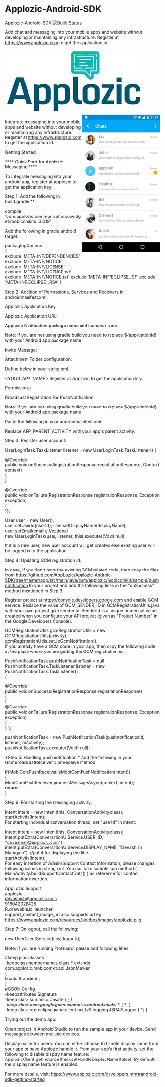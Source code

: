 # Applozic-Android-SDK
Applozic-Android-SDK
[![Build Status](https://travis-ci.org/AppLozic/Applozic-Android-SDK.svg?branch=master)](https://travis-ci.org/AppLozic/Applozic-Android-SDK)


Add chat and messaging into your mobile apps and website without developing or maintaining any infrastructure.
Register at https://www.applozic.com to get the application id.

<img  align="middle"  src="img/applozic.jpg"/>

<img align="right" src="img/android.jpg" />

Integrate messaging into your mobile apps and website without developing or maintaining any infrastructure. Register at https://www.applozic.com to get the application id.

Getting Started

**** Quick Start for Applozic Messaging ****

To integrate messaging into your android app, register at Applozic to get the application key.



Step 1: Add the following in build.gradle **:

compile 'com.applozic.communication.uiwidget:mobicomkitui:3.019'

Add the following in gradle android target:


packagingOptions    
 {           
 exclude 'META-INF/DEPENDENCIES'      
 exclude 'META-INF/NOTICE'         
 exclude 'META-INF/LICENSE'      
 exclude 'META-INF/LICENSE.txt'    
 exclude 'META-INF/NOTICE.txt' 
 exclude 'META-INF/ECLIPSE_.SF'
 exclude 'META-INF/ECLIPSE_.RSA'
 }             
 
 
Step 2: Addition of Permissions, Services and Receivers in androidmanifest.xml:


Applozic Application Key:

<meta-data android:name="com.applozic.application.key"
           android:value="YOUR_APPLOZIC_APPLICATION_KEY" /> 

Applozic Application URL:

<meta-data android:name="com.applozic.server.url"
           android:value="https://apps.applozic.com" /> 
Applozic Notification package name and launcher icon:

<meta-data android:name="com.applozic.mobicomkit.notification.icon" 
           android:resource="YOUR_LAUNCHER_ICON" />  

<meta-data android:name="com.applozic.mobicomkit.notification.smallIcon"
           android:resource="YOUR_LAUNCHER_SMALL_ICON" />
<meta-data android:name="com.package.name" 
           android:value="${applicationId}" /> 

Note: If you are not using gradle build you need to replace ${applicationId} with your Android app package name

Invite Message:

<meta-data android:name="share_text"
          android:value="YOUR INVITE MESSAGE" />
Attachment Folder configuration:

<meta-data android:name="main_folder_name"
           android:value="@string/default_media_location_folder" /> 
Define below in your string.xml.

<string name="default_media_location_folder"><YOUR_APP_NAME></string> 
Register at Applozic to get the application key.


Permissions:


<uses-permission android:name="<APP_PKG_NAME>.permission.C2D_MESSAGE" />
<permission android:name="<APP_PKG_NAME>.permission.C2D_MESSAGE" android:protectionLevel="signature" />
<uses-permission android:name="com.google.android.c2dm.permission.RECEIVE" />
<uses-permission android:name="android.permission.INTERNET" />
<uses-permission android:name="android.permission.WRITE_EXTERNAL_STORAGE"  />
<uses-permission android:name="android.permission.READ_CONTACTS" />
<uses-permission android:name="android.permission.WRITE_CONTACTS" />
<uses-permission android:name="android.permission.VIBRATE"/>
<uses-permission android:name="android.permission.WAKE_LOCK" />
<uses-permission android:name="android.permission.CALL_PHONE"/>
<uses-permission android:name="android.permission.READ_PROFILE" />
<uses-permission android:name="android.permission.READ_PHONE_STATE"/>
<uses-permission android:name="android.permission.RECEIVE_BOOT_COMPLETED" />
<uses-permission android:name="android.permission.ACCESS_COARSE_LOCATION" />
<uses-permission android:name="android.permission.ACCESS_FINE_LOCATION" />
<uses-permission android:name="android.permission.ACCESS_NETWORK_STATE" />
<uses-permission android:name="android.permission.READ_EXTERNAL_STORAGE"/>


Broadcast Registration For PushNotification:


<receiver android:name="com.applozic.mobicomkit.uiwidgets.notification.MTNotificationBroadcastReceiver">
   <intent-filter>            
        <action android:name="${applicationId}.send.notification"/>                    
   </intent-filter>           
</receiver>                  

Note: If you are not using gradle build you need to replace ${applicationId} with your Android app package name

Paste the following in your androidmanifest.xml:


 <activity android:name="com.applozic.mobicomkit.uiwidgets.conversation.activity.ConversationActivity"
           android:configChanges="keyboardHidden|orientation|screenSize"
           android:label="@string/app_name"
           android:parentActivityName="<APP_PARENT_ACTIVITY>"
           android:theme="@style/ApplozicTheme"
           android:launchMode="singleTask" >
      <!-- Parent activity meta-data to support API level 7+ -->
<meta-data
           android:name="android.support.PARENT_ACTIVITY"
           android:value="<APP_PARENT_ACTIVITY>" />
 </activity>

<activity android:name="com.applozic.mobicomkit.uiwidgets.people.activity.MobiComKitPeopleActivity"
          android:configChanges="keyboardHidden|orientation|screenSize"
          android:label="@string/activity_contacts_list"
          android:parentActivityName="com.applozic.mobicomkit.uiwidgets.conversation.activity.ConversationActivity"
          android:theme="@style/ApplozicTheme"
          android:windowSoftInputMode="adjustResize">
     <!-- Parent activity meta-data to support API level 7+ -->
<meta-data
          android:name="android.support.PARENT_ACTIVITY"
          android:value="com.applozic.mobicomkit.uiwidgets.conversation.activity.ConversationActivity" />
         <intent-filter>
                 <action android:name="android.intent.action.SEARCH" />
         </intent-filter>
<meta-data
          android:name="android.app.searchable"
          android:resource="@xml/searchable_contacts" />
</activity>

<activity android:name="com.applozic.mobicomkit.uiwidgets.conversation.activity.FullScreenImageActivity"
          android:configChanges="keyboardHidden|orientation|screenSize"
          android:label="Image"
 android:parentActivityName="com.applozic.mobicomkit.uiwidgets.conversation.activity.ConversationActivity"
          android:theme="@style/Applozic_FullScreen_Theme">
    <!-- Parent activity meta-data to support API level 7+ -->
<meta-data
          android:name="android.support.PARENT_ACTIVITY"
          android:value="com.applozic.mobicomkit.uiwidgets.conversation.activity.ConversationActivity" />
</activity>

<service android:name="com.applozic.mobicomkit.api.conversation.MessageIntentService"
          android:exported="false" />

<service android:name="org.eclipse.paho.android.service.MqttService"/>

<service android:name="com.applozic.mobicomkit.api.conversation.ApplozicIntentService"
         android:exported="false" />

<service android:name="com.applozic.mobicomkit.api.conversation.ApplozicMqttIntentService"
         android:exported="false" />

<receiver android:name="com.applozic.mobicomkit.broadcast.NotificationBroadcastReceiver">
         <intent-filter>
                 <action android:name="applozic.LAUNCH_APP" />
         </intent-filter>
<meta-data
          android:name="activity.open.on.notification"
          android:value="com.applozic.mobicomkit.uiwidgets.conversation.activity.ConversationActivity" />
</receiver>

<receiver android:name="com.applozic.mobicomkit.broadcast.TimeChangeBroadcastReceiver">
         <intent-filter>
                 <action android:name="android.intent.action.TIME_SET" />
                 <action android:name="android.intent.action.TIMEZONE_CHANGED" />
         </intent-filter>
</receiver>

<receiver android:name="com.applozic.mobicomkit.broadcast.ConnectivityReceiver"
          android:exported="true" android:enabled="true">
          <intent-filter>
                  <action android:name="android.intent.action.BOOT_COMPLETED" />
                  <action android:name="android.net.conn.CONNECTIVITY_CHANGE" />
          </intent-filter>
</receiver>     


Replace APP_PARENT_ACTIVITY with your app's parent activity.


Step 3: Register user account:

UserLoginTask.TaskListener listener = new UserLoginTask.TaskListener() {                  

@Override          
public void onSuccess(RegistrationResponse registrationResponse, Context context)         
{              
}                       

@Override             
public void onFailure(RegistrationResponse registrationResponse, Exception exception)         
{         
}};                      

User user = new User();          
user.setUserId(userId); 
user.setDisplayName(displayName); 
user.setEmail(email); //optional                        
new UserLoginTask(user, listener, this).execute((Void) null);    


If it is a new user, new user account will get created else existing user will be logged in to the application.


Step 4: Updating GCM registration id:

In case, if you don't have the existing GCM related code, then copy the files from https://github.com/AppLozic/Applozic-Android-SDK/tree/master/app/src/main/java/com/applozic/mobicomkit/sample/pushnotification to your project and add the following lines in the "onSuccess" method mentioned in Step 3.

Register project at https://console.developers.google.com and enable GCM service. Replace the value of GCM_SENDER_ID in GCMRegistrationUtils.java with your own project gcm sender id. SenderId is a unique numerical value created when you configure your API project (given as "Project Number" in the Google Developers Console).

 GCMRegistrationUtils gcmRegistrationUtils = new GCMRegistrationUtils(activity);          
 gcmRegistrationUtils.setUpGcmNotification();                      
If you already have a GCM code in your app, then copy the following code at the place where you are getting the GCM registration id.

PushNotificationTask pushNotificationTask = null         
PushNotificationTask.TaskListener listener = new PushNotificationTask.TaskListener()   
{                  

@Override           
public void onSuccess(RegistrationResponse registrationResponse)             
{            
}            
@Override          
public void onFailure(RegistrationResponse registrationResponse, Exception exception)      
{             
} };                    

pushNotificationTask = new PushNotificationTask(pushnotificationId, listener, mActivity);            
pushNotificationTask.execute((Void) null);              


*Step 5: Handling push notification * Add the following in your GcmBroadcastReceiver's onReceive method.

if(MobiComPushReceiver.isMobiComPushNotification(intent))       
{            
MobiComPushReceiver.processMessageAsync(context, intent);               
return;          
}     


Step 6: For starting the messaging activity:

Intent intent = new Intent(this, ConversationActivity.class);            
startActivity(intent);                               
For starting individual conversation thread, set "userId" in intent:

Intent intent = new Intent(this, ConversationActivity.class);            
intent.putExtra(ConversationUIService.USER_ID, "devashish@applozic.com");             
intent.putExtra(ConversationUIService.DISPLAY_NAME, "Devashish Mamgain"); //put it for displaying the title.             
startActivity(intent);                              
For easy insertion of Admin/Support Contact information, please changes following values in string.xml. You can take sample app method ( MainActivity.buildSupportContactData() ) as reference for contact information insertion.


<string name="support_contact_display_name">AppLozic Support</string>               
<string name="support_contact_userId">applozic</string>             
<string name="support_contact_emailId">devashish@applozic.com</string>              
<string name="support_contact_number">918042028425</string>              
<string name="support_contact_image_url">R.drawable.ic_launcher</string>                                  
support_contact_image_url also supports url eg: https://www.applozic.com/resources/sidebox/images/applozic.png


Step 7: On logout, call the following:


new UserClientService(this).logout();


Note: If you are running ProGuard, please add following lines:


 #keep json classes                
 -keepclassmembernames class * extends com.applozic.mobicomkit.api.JsonMarker         
 {            
 !static !transient <fields>;                  
 }              
 #GSON Config          
-keepattributes Signature          
-keep class sun.misc.Unsafe { *; }           
-keep class com.google.gson.examples.android.model.** { *; }            
-keep class org.eclipse.paho.client.mqttv3.logging.JSR47Logger { *; }        



Trying out the demo app:

Open project in Android Studio to run the sample app in your device. Send messages between multiple devices.

Display name for users: You can either choose to handle display name from your app or have Applozic handle it. From your app's first activity, set the following to disable display name feature: ApplozicClient.getInstance(this).setHandleDisplayName(false); By default, the display name feature is enabled.

For more details, visit: https://www.applozic.com/developers.html#android-sdk-getting-started


